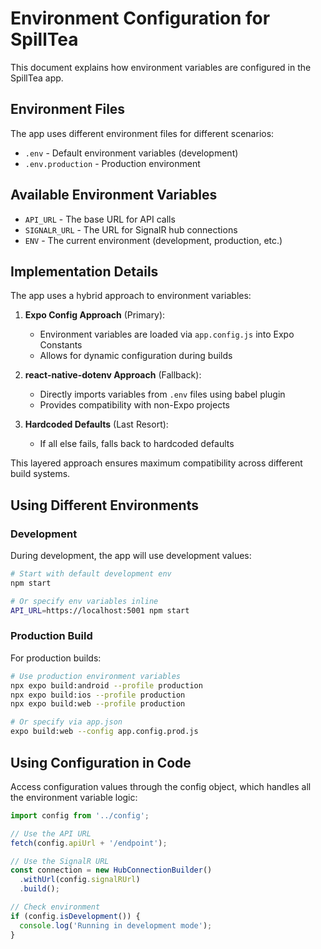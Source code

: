 # Environment Configuration for SpillTea

This document explains how environment variables are configured in the SpillTea app.

## Environment Files

The app uses different environment files for different scenarios:

- `.env` - Default environment variables (development)
- `.env.production` - Production environment

## Available Environment Variables

- `API_URL` - The base URL for API calls
- `SIGNALR_URL` - The URL for SignalR hub connections
- `ENV` - The current environment (development, production, etc.)

## Implementation Details

The app uses a hybrid approach to environment variables:

1. **Expo Config Approach** (Primary): 
   - Environment variables are loaded via `app.config.js` into Expo Constants
   - Allows for dynamic configuration during builds

2. **react-native-dotenv Approach** (Fallback):
   - Directly imports variables from `.env` files using babel plugin
   - Provides compatibility with non-Expo projects

3. **Hardcoded Defaults** (Last Resort):
   - If all else fails, falls back to hardcoded defaults

This layered approach ensures maximum compatibility across different build systems.

## Using Different Environments

### Development

During development, the app will use development values:

```bash
# Start with default development env
npm start

# Or specify env variables inline
API_URL=https://localhost:5001 npm start
```

### Production Build

For production builds:

```bash
# Use production environment variables
npx expo build:android --profile production
npx expo build:ios --profile production
npx expo build:web --profile production

# Or specify via app.json
expo build:web --config app.config.prod.js
```

## Using Configuration in Code

Access configuration values through the config object, which handles all the environment variable logic:

```typescript
import config from '../config';

// Use the API URL
fetch(config.apiUrl + '/endpoint');

// Use the SignalR URL
const connection = new HubConnectionBuilder()
  .withUrl(config.signalRUrl)
  .build();

// Check environment
if (config.isDevelopment()) {
  console.log('Running in development mode');
}
```